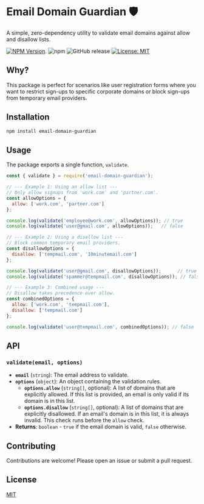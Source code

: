 # Email Domain Guardian 🛡️

A simple, zero-dependency utility to validate email domains against allow and disallow lists.

[![NPM Version](https://img.shields.io/npm/v/email-domain-guardian.svg)](https://www.npmjs.com/package/email-domain-guardian).
![npm](https://img.shields.io/npm/dm/your-package-name)
![GitHub release](https://img.shields.io/github/v/release/pargatsidhu/Email-Domain-Guardian)
[![License: MIT](https://img.shields.io/badge/License-MIT-yellow.svg)](https://opensource.org/licenses/MIT)

## Why?

This package is perfect for scenarios like user registration forms where you want to restrict sign-ups to specific corporate domains or block sign-ups from temporary email providers.

## Installation

```bash
npm install email-domain-guardian
```

## Usage

The package exports a single function, `validate`.

```javascript
const { validate } = require('email-domain-guardian');

// --- Example 1: Using an allow list ---
// Only allow signups from 'work.com' and 'partner.com'.
const allowOptions = {
  allow: ['work.com', 'partner.com']
};

console.log(validate('employee@work.com', allowOptions)); // true
console.log(validate('user@gmail.com', allowOptions));   // false

// --- Example 2: Using a disallow list ---
// Block common temporary email providers.
const disallowOptions = {
  disallow: ['tempmail.com', '10minutemail.com']
};

console.log(validate('user@gmail.com', disallowOptions));      // true
console.log(validate('spammer@tempmail.com', disallowOptions)); // false

// --- Example 3: Combined usage ---
// Disallow takes precedence over allow.
const combinedOptions = {
  allow: ['work.com', 'tempmail.com'],
  disallow: ['tempmail.com']
};

console.log(validate('user@tempmail.com', combinedOptions)); // false
```

## API

### `validate(email, options)`

-   **`email`** (`string`): The email address to validate.
-   **`options`** (`object`): An object containing the validation rules.
    -   **`options.allow`** (`string[]`, optional): A list of domains that are explicitly allowed. If this list is provided, an email is only valid if its domain is in this list.
    -   **`options.disallow`** (`string[]`, optional): A list of domains that are explicitly disallowed. If an email's domain is in this list, it is always invalid. This check runs before the `allow` check.
-   **Returns**: `boolean` - `true` if the email domain is valid, `false` otherwise.

## Contributing

Contributions are welcome! Please open an issue or submit a pull request.

## License

[MIT](LICENSE)
